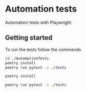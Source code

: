# Automation tests

Automation tests with Playwright
## Getting started

To run the tests follow the commands
```bash
cd ./AutomationTests
poetry install
poetry run pytest -s ./tests 
```
```bash
poetry install
```
```bash
poetry run pytest -s ./tests 
```
